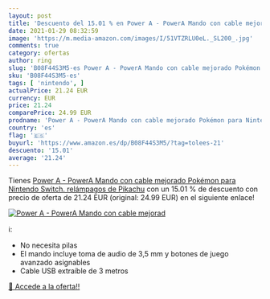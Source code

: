 ```yaml
---
layout: post
title: 'Descuento del 15.01 % en Power A - PowerA Mando con cable mejorad'
date: 2021-01-29 08:32:59
image: 'https://m.media-amazon.com/images/I/51VTZRLU0eL._SL200_.jpg'
comments: true
category: ofertas
author: ring
slug: 'B08F44S3M5-es Power A - PowerA Mando con cable mejorado Pokémon para...'
sku: 'B08F44S3M5-es'
tags: [ 'nintendo', ]
actualPrice: 21.24 EUR
currency: EUR
price: 21.24
comparePrice: 24.99 EUR
prodname: 'Power A - PowerA Mando con cable mejorado Pokémon para Nintendo Switch. relámpagos de Pikachu'
country: 'es'
flag: '🇪🇸'
buyurl: 'https://www.amazon.es/dp/B08F44S3M5/?tag=tolees-21'
descuento: '15.01'
average: '21.24'
---
```


Tienes [Power A - PowerA Mando con cable mejorado Pokémon para Nintendo Switch. relámpagos de Pikachu](https://www.amazon.es/dp/B08F44S3M5/?tag=tolees-21) con un 15.01 % de descuento con precio de oferta de 21.24 EUR (original: 24.99 EUR) en el siguiente enlace!

[![Power A - PowerA Mando con cable mejorad](https://m.media-amazon.com/images/I/51VTZRLU0eL._SL200_.jpg)](https://www.amazon.es/dp/B08F44S3M5/?tag=tolees-21)

ℹ️:

- No necesita pilas
- El mando incluye toma de audio de 3,5 mm y botones de juego avanzado asignables
- Cable USB extraíble de 3 metros

[🛒 Accede a la oferta!!](https://www.amazon.es/dp/B08F44S3M5/?tag=tolees-21)
